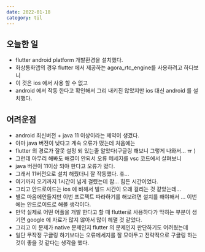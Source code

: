 ```yaml
---
date: 2022-01-18
category: til
---
```


## 오늘한 일

- flutter android platform 개발환경을 설치했다.
- 화상통화앱의 경우 flutter 에서 제공하는 agora_rtc_engine를 사용하려고 하다보니
- 이 것은 ios 에서 사용 할 수 없고
- android 에서 작동 한다고 확인해서 그리 내키진 않았지만 ios 대신 android 를 설치했다.

## 어려운점

- android 최신버전 + java 11 이상이라는 제약이 생겼다.
- 아마 java 버전이 낮다고 계속 오류가 떴는데 처음에는
- flutter 의 경로가 잘못 설정 되 있는줄 알았다(구글링 해보니 그렇게 나와서... ㅠ )
- 그런데 아무리 해봐도 해결이 안되서 오류 메세지를 vsc 코드에서 살펴보니
- java 버전이 11이상 되야 한다고 오류가 떴다.
- 그래서 11버전으로 설치 해줬더니 잘 작동했다. 휴...
- 여기까지 오기까지 1시간이 넘게 걸렸는데 참... 힘든 시간이었다.
- 그리고 안드로이드는 ios 에 비해서 빌드 시간이 오래 걸리는 것 같았는데...
- 별로 마음에안들지만 이번 프로젝트 따라하기를 해보려면 설치를 해야해서 ... 이번에는 안드로이드로 해볼 생각이다.
- 만약 실제로 어떤 어플을 개발 한다고 할 때 flutter로 사용하다가 막히는 부분이 생기면 google 에 자료가 많지 않아서 많이 헤맬 것 같았다.
- 그리고 이 문제가 native 문제인지 flutter 의 문제인지 판단하기도 어려웠는데
- 일단 무작정 구글링 하기보다는 오류메세지를 잘 모아두고 전략적으로 구글링 하는 것이 좋을 것 같다는 생각을 했다.
